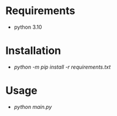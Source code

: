 # Requirements
- python 3.10

# Installation
- *python -m pip install -r requirements.txt*

# Usage
- *python main.py*
